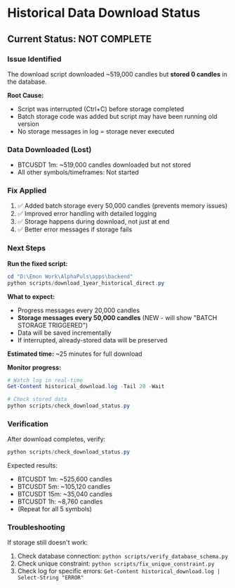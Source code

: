 # Historical Data Download Status

## Current Status: **NOT COMPLETE**

### Issue Identified

The download script downloaded ~519,000 candles but **stored 0 candles** in the database.

**Root Cause:**
- Script was interrupted (Ctrl+C) before storage completed
- Batch storage code was added but script may have been running old version
- No storage messages in log = storage never executed

### Data Downloaded (Lost)
- BTCUSDT 1m: ~519,000 candles downloaded but not stored
- All other symbols/timeframes: Not started

### Fix Applied

1. ✅ Added batch storage every 50,000 candles (prevents memory issues)
2. ✅ Improved error handling with detailed logging
3. ✅ Storage happens during download, not just at end
4. ✅ Better error messages if storage fails

### Next Steps

**Run the fixed script:**
```powershell
cd "D:\Emon Work\AlphaPuls\apps\backend"
python scripts/download_1year_historical_direct.py
```

**What to expect:**
- Progress messages every 20,000 candles
- **Storage messages every 50,000 candles** (NEW - will show "BATCH STORAGE TRIGGERED")
- Data will be saved incrementally
- If interrupted, already-stored data will be preserved

**Estimated time:** ~25 minutes for full download

**Monitor progress:**
```powershell
# Watch log in real-time
Get-Content historical_download.log -Tail 20 -Wait

# Check stored data
python scripts/check_download_status.py
```

### Verification

After download completes, verify:
```powershell
python scripts/check_download_status.py
```

Expected results:
- BTCUSDT 1m: ~525,600 candles
- BTCUSDT 5m: ~105,120 candles
- BTCUSDT 15m: ~35,040 candles
- BTCUSDT 1h: ~8,760 candles
- (Repeat for all 5 symbols)

### Troubleshooting

If storage still doesn't work:
1. Check database connection: `python scripts/verify_database_schema.py`
2. Check unique constraint: `python scripts/fix_unique_constraint.py`
3. Check log for specific errors: `Get-Content historical_download.log | Select-String "ERROR"`

